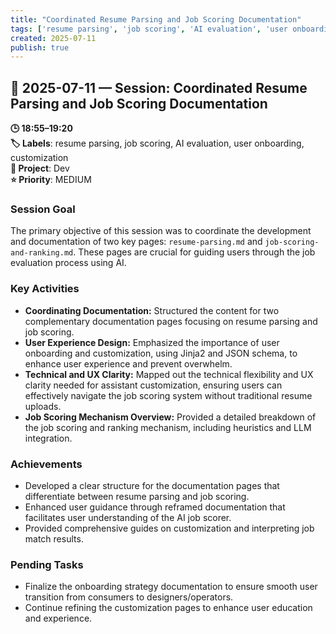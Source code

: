 ```yaml
---
title: "Coordinated Resume Parsing and Job Scoring Documentation"
tags: ['resume parsing', 'job scoring', 'AI evaluation', 'user onboarding', 'customization']
created: 2025-07-11
publish: true
---
```


## 📅 2025-07-11 — Session: Coordinated Resume Parsing and Job Scoring Documentation

**🕒 18:55–19:20**  
**🏷️ Labels**: resume parsing, job scoring, AI evaluation, user onboarding, customization  
**📂 Project**: Dev  
**⭐ Priority**: MEDIUM  


### Session Goal
The primary objective of this session was to coordinate the development and documentation of two key pages: `resume-parsing.md` and `job-scoring-and-ranking.md`. These pages are crucial for guiding users through the job evaluation process using AI.

### Key Activities
- **Coordinating Documentation:** Structured the content for two complementary documentation pages focusing on resume parsing and job scoring.
- **User Experience Design:** Emphasized the importance of user onboarding and customization, using Jinja2 and JSON schema, to enhance user experience and prevent overwhelm.
- **Technical and UX Clarity:** Mapped out the technical flexibility and UX clarity needed for assistant customization, ensuring users can effectively navigate the job scoring system without traditional resume uploads.
- **Job Scoring Mechanism Overview:** Provided a detailed breakdown of the job scoring and ranking mechanism, including heuristics and LLM integration.

### Achievements
- Developed a clear structure for the documentation pages that differentiate between resume parsing and job scoring.
- Enhanced user guidance through reframed documentation that facilitates user understanding of the AI job scorer.
- Provided comprehensive guides on customization and interpreting job match results.

### Pending Tasks
- Finalize the onboarding strategy documentation to ensure smooth user transition from consumers to designers/operators.
- Continue refining the customization pages to enhance user education and experience.
